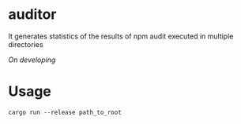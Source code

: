 # auditor
It generates statistics of the results of npm audit executed in multiple directories

*On developing*

# Usage
`cargo run --release path_to_root`
